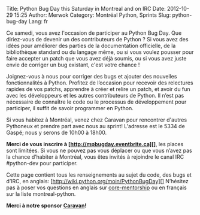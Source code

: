 Title: Python Bug Day this Saturday in Montreal and on IRC
Date: 2012-10-29 15:25
Author: Merwok
Category: Montréal Python, Sprints
Slug: python-bug-day
Lang: fr

Ce samedi, vous avez l'occasion de participer au Python Bug Day. Que
diriez-vous de devenir un des contributeurs de Python ? Si vous avez des
idées pour améliorer des parties de la documentation officielle, de la
bibliothèque standard ou du langage même, ou si vous voulez pousser pour
faire accepter un patch que vous avez déjà soumis, ou si vous avez juste
envie de corriger un bug existant, c'est votre chance !

</p>

Joignez-vous à nous pour corriger des bugs et ajouter des nouvelles
fonctionnalités à Python. Profitez de l’occasion pour recevoir des
relectures rapides de vos patchs, apprendre à créer et relire un patch,
et avoir du fun avec les développeurs et les autres contributeurs de
Python. Il n’est pas nécessaire de connaître le code ou le processus de
développement pour participer, il suffit de savoir programmer en Python.

</p>

Si vous habitez à Montréal, venez chez Caravan pour rencontrer d'autres
Pythoneux et prendre part avec nous au sprint! L'adresse est le 5334 de
Gaspé; nous y serons de 10h00 à 18h00.

</p>

**Merci de vous inscrire à [http://mpbugday.eventbrite.ca][]**, les
places sont limitées. Si vous ne pouvez pas vous déplacer ou que vous
n’avez pas la chance d’habiter à Montréal, vous êtes invités à rejoindre
le canal IRC \#python-dev pour participer.

</p>

Cette page contient tous les renseignements au sujet du code, des bugs
et d’IRC, en anglais: [http://wiki.python.org/moin/PythonBugDay][]
N’hésitez pas à poser vos questions en anglais sur [core-mentorship][]
ou en français sur la liste montreal-python.

</p>

**Merci à notre sponsor [Caravan][]!**

<!--:-->

</p>

  [http://mpbugday.eventbrite.ca]: http://mpbugday.eventbrite.ca/
  [http://wiki.python.org/moin/PythonBugDay]: http://wiki.python.org/moin/PythonBugDay
  [core-mentorship]: http://mail.python.org/mailman/listinfo/core-mentorship
  [Caravan]: http://caravan.coop/
